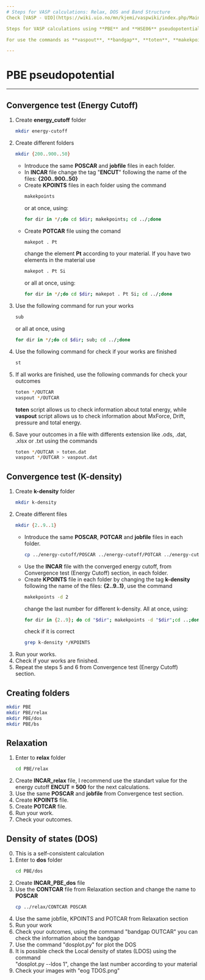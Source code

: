 ```yaml
--- 
# Steps for VASP calculations: Relax, DOS and Band Structure
Check [VASP - UIO](https://wiki.uio.no/mn/kjemi/vaspwiki/index.php/Main_Page).

Steps for VASP calculations using **PBE** and **HSE06** pseudopotentials.

For use the commands as **vaspout**, **bandgap**, **toten**, **makekpoints**, **makepot**, **dosplot.py** and **bandplot.py** is necessary use scripts, check **/.../vasp/template/bin**.

---
```

# PBE pseudopotential
---

## Convergence test (Energy Cutoff)
1. Create **energy_cutoff** folder
   ```bash
   mkdir energy-cutoff
   ```
2. Create different folders 
   ```bash
   mkdir {200..900..50}
   ```
   
   - Introduce the same **POSCAR** and **jobfile** files in each folder.
   - In **INCAR** file change the tag "**ENCUT**" following the name of the files: **{200..900..50}**
   - Create **KPOINTS** files in each folder using the command
     ```bash
     makekpoints
     ```
     or at once, using:
     ```bash
     for dir in */;do cd $dir; makekpoints; cd ../;done
     ```
   - Create **POTCAR** file using the comand 
     ```bash
     makepot . Pt
     ```
     change the element **Pt** according to your material. If you have two elements in the material use
     ```bash
     makepot . Pt Si
     ```
     or all at once, using:
     ```bash
     for dir in */;do cd $dir; makepot . Pt Si; cd ../;done
     ```     
3. Use the following command for run your works
   ```bash
   sub
   ```
   or all at once, using
   ```bash
   for dir in */;do cd $dir; sub; cd ../;done 
   ```   
4. Use the following command for check if your works are finished
   ```bash
   st
   ```   
5. If all works are finished, use the following commands for check your outcomes 
   ```bash
   toten */OUTCAR
   vaspout */OUTCAR
   ```
   **toten** script allows us to check information about total energy, while **vaspout** script allows us to check information about MxForce, Drift, pressure and total energy.
6. Save your outcomes in a file with differents extension like .ods, .dat, .xlsx or .txt using the
   commands
   ```bash
   toten */OUTCAR > toten.dat
   vaspout */OUTCAR > vaspout.dat
   ```   

## Convergence test (K-density)
1. Create **k-density** folder
   ```bash
   mkdir k-density
   ```
2. Create different files  
   ```bash
   mkdir {2..9..1}
   ```
   - Introduce the same **POSCAR**, **POTCAR** and **jobfile** files in each folder.
     ```bash
     cp ../energy-cutoff/POSCAR ../energy-cutoff/POTCAR ../energy-cutoff/jobfile
     ```
   - Use the **INCAR** file with the converged energy cutoff, from Convergence test (Energy Cutoff) section, in each folder.
   - Create **KPOINTS** file in each folder by changing the tag **k-density** following the name of the files: **{2..9..1}**, use the command
     ```bash
     makekpoints -d 2
     ```
     change the last number for different k-density. All at once, using:
     ```bash
     for dir in {2..9}; do cd "$dir"; makekpoints -d "$dir";cd ..;done
     ```
     check if it is correct
     ```bash
     grep k-density */KPOINTS
     ```
3. Run your works.
4. Check if your works are finished.
5. Repeat the steps 5 and 6 from Convergence test (Energy Cutoff) section.

## Creating folders
   ```bash
   mkdir PBE
   mkdir PBE/relax
   mkdir PBE/dos
   mkdir PBE/bs
   ```
## Relaxation
1. Enter to **relax** folder
   ```bash
   cd PBE/relax
   ```
2. Create **INCAR_relax** file, I recommend use the standart value for the energy cutoff **ENCUT  = 500** for the next calculations.
3. Use the same **POSCAR** and **jobfile** from Convergence test section.
4. Create **KPOINTS** file.   
5. Create **POTCAR** file.
6. Run your work.
7. Check your outcomes.

## Density of states (DOS)
0. This is a self-consistent calculation
1. Enter to **dos** folder
   ```bash
   cd PBE/dos
   ```
2. Create **INCAR_PBE_dos** file
3. Use the **CONTCAR** file from Relaxation section and change the name to **POSCAR**
   ```bash
   cp ../relax/CONTCAR POSCAR
   ```
4. Use the same jobfile, KPOINTS and POTCAR from Relaxation section
5. Run your work
6. Check your outcomes, using the command "bandgap OUTCAR" you can check the information about 
   the bandgap
7. Use the command "dosplot.py" for plot the DOS
8. It is possible check the Local density of states (LDOS) using the command   
   "dosplot.py --ldos 1", change the last number according to your material
9. Check your images with "eog TDOS.png"
